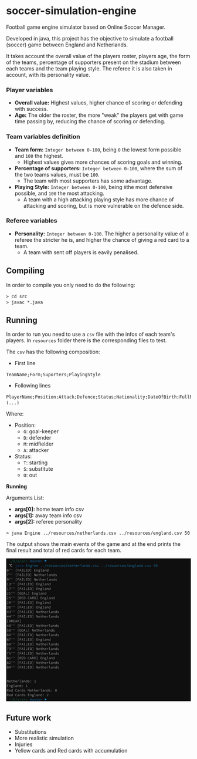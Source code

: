 # soccer-simulation-engine

Football game engine simulator based on Online Soccer Manager.

Developed in java, this project has the objective to simulate a football (soccer) game between England and Netherlands. 

It takes account the overall value of the players roster, players age, the form of the teams, percentage of supporters present on the stadium between each teams and the team playing style. The referee it is also taken in account, with its personality value.

### Player variables

* **Overall value:** Highest values, higher chance of scoring or defending with success.
* **Age:** The older the roster, the more "weak" the players get with game time passing by, reducing the chance of scoring or defending. 

### Team variables definition

* **Team form:** `Integer between 0-100`, being `0` the lowest form possible and `100` the highest.
	* Highest values gives more chances of scoring goals and winning.
* **Percentage of supporters:** `Integer between 0-100`, where the sum of the two teams values, must be `100`. 
	* The team with most supporters has some advantage.
* **Playing Style:** `Integer between 0-100`, being `0`the most defensive possible, and `100` the most attacking.
	* A team with a high attacking playing style has more chance of attacking and scoring, but is more vulnerable on the defence side.
	
### Referee variables
* **Personality:** `Integer between 0-100`. The higher a personality value of a referee the stricter he is, and higher the chance of giving a red card to a team.
	* A team with sent off players is eavily penalised.


## Compiling

In order to compile you only need to do the following:

```
> cd src 
> javac *.java

```

## Running

In order to run you need to use a `csv` file with the infos of each team's players. In `resources` folder there is the corresponding files to test.

The `csv` has the following composition:

* First line

```
TeamName;Form;Suporters;PlayingStyle
```

* Following lines
 
```
PlayerName;Position;Attack;Defence;Status;Nationality;DateOfBirth;FullName
(...) 
```

Where:
* Position: 
    * ```G```: goal-keeper
    * ```D```: defender
    * ```M```: midfielder
    * ```A```: attacker
* Status:
    * ```T```: starting
    * ```S```: substitute
    * ```O```: out

**Running** 

Arguments List:

* **args[0]:** home team info csv
* **args[1]:** away team info csv
* **args[2]:** referee personality

```
> java Engine ../resources/netherlands.csv ../resources/england.csv 50
```

The output shows the main events of the game and at the end prints the final result and total of red cards for each team.

![Example Output](outputExample.png)

## Future work

* Substitutions
* More realistic simulation 
* Injuries
* Yellow cards and Red cards with accumulation